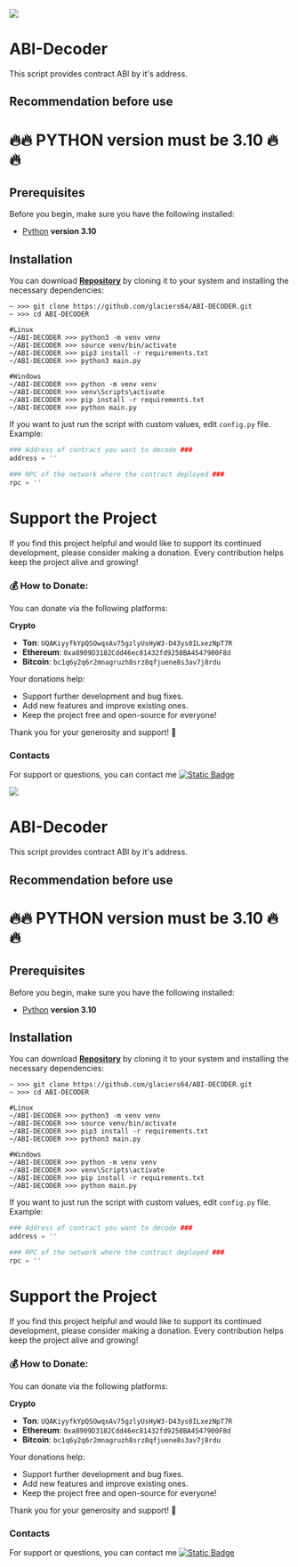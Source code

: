 
[<img src="https://img.shields.io/badge/Telegram-%40Me-orange">](https://t.me/glacier6496)

# ABI-Decoder
This script provides contract ABI by it's address.

## Recommendation before use

# 🔥🔥 PYTHON version must be 3.10 🔥🔥
## Prerequisites
Before you begin, make sure you have the following installed:
- [Python](https://www.python.org/downloads/) **version 3.10**

## Installation
You can download [**Repository**](https://github.com/glaciers64/ABI-DECODER.git) by cloning it to your system and installing the necessary dependencies:
```shell
~ >>> git clone https://github.com/glaciers64/ABI-DECODER.git
~ >>> cd ABI-DECODER

#Linux
~/ABI-DECODER >>> python3 -m venv venv
~/ABI-DECODER >>> source venv/bin/activate
~/ABI-DECODER >>> pip3 install -r requirements.txt
~/ABI-DECODER >>> python3 main.py

#Windows
~/ABI-DECODER >>> python -m venv venv
~/ABI-DECODER >>> venv\Scripts\activate
~/ABI-DECODER >>> pip install -r requirements.txt
~/ABI-DECODER >>> python main.py
```

If you want to just run the script with custom values, edit `config.py` file.
Example:
```python
### Address of contract you want to decode ###
address = ''

### RPC of the network where the contract deployed ###
rpc = ''
```

# Support the Project

If you find this project helpful and would like to support its continued development, please consider making a donation. Every contribution helps keep the project alive and growing!

### 💰 How to Donate:

You can donate via the following platforms:


 **Crypto**  
   - **Ton**: `UQAKiyyfkYpQSOwqxAv75gzlyUsHyW3-D43ys0ILxezNpT7R`
   - **Ethereum**: `0xa8909D3182Cdd46ec81432fd9258BA4547900F8d`
   - **Bitcoin**: `bc1q6y2q6r2mnagruzh8srz8qfjuene8s3av7j8rdu`

Your donations help:
 
- Support further development and bug fixes.
- Add new features and improve existing ones.
- Keep the project free and open-source for everyone!

Thank you for your generosity and support! 🙏


### Contacts
For support or questions, you can contact me [![Static Badge](https://img.shields.io/badge/telegram-bot_author-link?style=for-the-badge&logo=telegram&logoColor=white&logoSize=auto&color=blue)](https://t.me/glacier6496)

[<img src="https://img.shields.io/badge/Telegram-%40Me-orange">](https://t.me/glacier6496)

# ABI-Decoder
This script provides contract ABI by it's address.

## Recommendation before use

# 🔥🔥 PYTHON version must be 3.10 🔥🔥
## Prerequisites
Before you begin, make sure you have the following installed:
- [Python](https://www.python.org/downloads/) **version 3.10**

## Installation
You can download [**Repository**](https://github.com/glaciers64/ABI-DECODER.git) by cloning it to your system and installing the necessary dependencies:
```shell
~ >>> git clone https://github.com/glaciers64/ABI-DECODER.git
~ >>> cd ABI-DECODER

#Linux
~/ABI-DECODER >>> python3 -m venv venv
~/ABI-DECODER >>> source venv/bin/activate
~/ABI-DECODER >>> pip3 install -r requirements.txt
~/ABI-DECODER >>> python3 main.py

#Windows
~/ABI-DECODER >>> python -m venv venv
~/ABI-DECODER >>> venv\Scripts\activate
~/ABI-DECODER >>> pip install -r requirements.txt
~/ABI-DECODER >>> python main.py
```

If you want to just run the script with custom values, edit `config.py` file.
Example:
```python
### Address of contract you want to decode ###
address = ''

### RPC of the network where the contract deployed ###
rpc = ''
```

# Support the Project

If you find this project helpful and would like to support its continued development, please consider making a donation. Every contribution helps keep the project alive and growing!

### 💰 How to Donate:

You can donate via the following platforms:


 **Crypto**  
   - **Ton**: `UQAKiyyfkYpQSOwqxAv75gzlyUsHyW3-D43ys0ILxezNpT7R`
   - **Ethereum**: `0xa8909D3182Cdd46ec81432fd9258BA4547900F8d`
   - **Bitcoin**: `bc1q6y2q6r2mnagruzh8srz8qfjuene8s3av7j8rdu`

Your donations help:
 
- Support further development and bug fixes.
- Add new features and improve existing ones.
- Keep the project free and open-source for everyone!

Thank you for your generosity and support! 🙏


### Contacts
For support or questions, you can contact me [![Static Badge](https://img.shields.io/badge/telegram-bot_author-link?style=for-the-badge&logo=telegram&logoColor=white&logoSize=auto&color=blue)](https://t.me/glacier6496)
